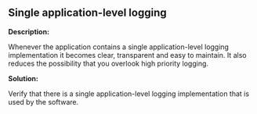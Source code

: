
Single application-level logging
-------

**Description:**

Whenever the application contains a single application-level logging implementation it 
becomes clear, transparent and easy to maintain. It also reduces the possibility that you 
overlook high priority logging.


**Solution:**

Verify that there is a single application-level logging implementation that is used by 
the software.
